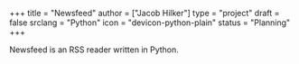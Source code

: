 +++
title = "Newsfeed"
author = ["Jacob Hilker"]
type = "project"
draft = false
srclang = "Python"
icon = "devicon-python-plain"
status = "Planning"
+++

Newsfeed is an RSS reader written in Python.